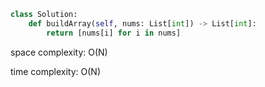 ```python
class Solution:
    def buildArray(self, nums: List[int]) -> List[int]:
        return [nums[i] for i in nums]
```

space complexity: O(N)

time complexity: O(N)
